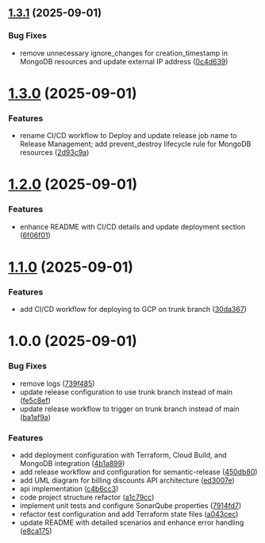 ## [1.3.1](https://github.com/anqorithm/billing-discounts-api/compare/v1.3.0...v1.3.1) (2025-09-01)


### Bug Fixes

* remove unnecessary ignore_changes for creation_timestamp in MongoDB resources and update external IP address ([0c4d639](https://github.com/anqorithm/billing-discounts-api/commit/0c4d63927c468834b9209a7b6e5a0d174f02c540))

# [1.3.0](https://github.com/anqorithm/billing-discounts-api/compare/v1.2.0...v1.3.0) (2025-09-01)


### Features

* rename CI/CD workflow to Deploy and update release job name to Release Management; add prevent_destroy lifecycle rule for MongoDB resources ([2d93c9a](https://github.com/anqorithm/billing-discounts-api/commit/2d93c9ac79803ed5c005df96c56d6fc37f2724bb))

# [1.2.0](https://github.com/anqorithm/billing-discounts-api/compare/v1.1.0...v1.2.0) (2025-09-01)


### Features

* enhance README with CI/CD details and update deployment section ([6f06f01](https://github.com/anqorithm/billing-discounts-api/commit/6f06f015114154d7b27a5fb4b1e557d7c923edfb))

# [1.1.0](https://github.com/anqorithm/billing-discounts-api/compare/v1.0.0...v1.1.0) (2025-09-01)


### Features

* add CI/CD workflow for deploying to GCP on trunk branch ([30da367](https://github.com/anqorithm/billing-discounts-api/commit/30da367f2cd6c065a493b31e16cc3df09ee48c57))

# 1.0.0 (2025-09-01)


### Bug Fixes

* remove logs ([739f485](https://github.com/anqorithm/billing-discounts-api/commit/739f4857c42940281a40292c6389c83e355a25ca))
* update release configuration to use trunk branch instead of main ([fe5c8ef](https://github.com/anqorithm/billing-discounts-api/commit/fe5c8ef3d7f4d9384206db9c0d59b50a41feb310))
* update release workflow to trigger on trunk branch instead of main ([ba1af9a](https://github.com/anqorithm/billing-discounts-api/commit/ba1af9a3ecf8568483ffc96410093efbf62e58d3))


### Features

* add deployment configuration with Terraform, Cloud Build, and MongoDB integration ([4b1a899](https://github.com/anqorithm/billing-discounts-api/commit/4b1a899a4612071b4bac684b5aa9692d6e377df9))
* add release workflow and configuration for semantic-release ([450db80](https://github.com/anqorithm/billing-discounts-api/commit/450db80561aed653c7880bdf87d3c1a30fa7f17e))
* add UML diagram for billing discounts API architecture ([ed3007e](https://github.com/anqorithm/billing-discounts-api/commit/ed3007eb78de3c12d58aba023c6898c81bdcd7f7))
* api implementation ([c4b6cc3](https://github.com/anqorithm/billing-discounts-api/commit/c4b6cc3539dcbfcfbb7b965121090f6f2da8ae3a))
* code project structure refactor ([a1c79cc](https://github.com/anqorithm/billing-discounts-api/commit/a1c79cc9e7117129de62759dfe496d19e53659d0))
* implement unit tests and configure SonarQube properties ([7914fd7](https://github.com/anqorithm/billing-discounts-api/commit/7914fd702e87db133745f14de596214eb570593c))
* refactor test configuration and add Terraform state files ([a043cec](https://github.com/anqorithm/billing-discounts-api/commit/a043cec4f1ba8fb77c344e2cbb33f796333eeb37))
* update README with detailed scenarios and enhance error handling ([e8ca175](https://github.com/anqorithm/billing-discounts-api/commit/e8ca1751dde81c2eef43d7d534f04939f2a03f0b))
